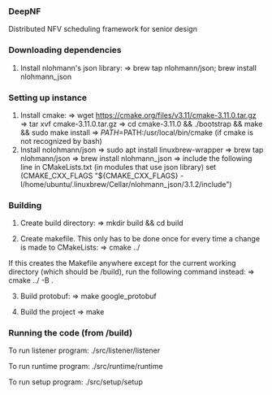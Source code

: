 ### DeepNF
Distributed NFV scheduling framework for senior design

### Downloading dependencies
1. Install nlohmann's json library:
    => brew tap nlohmann/json; brew install nlohmann_json

### Setting up instance
1. Install cmake:
    => wget https://cmake.org/files/v3.11/cmake-3.11.0.tar.gz
    => tar xvf cmake-3.11.0.tar.gz
    => cd cmake-3.11.0 && ./bootstrap && make && sudo make install
    => $PATH=$PATH:/usr/local/bin/cmake (if cmake is not recognized by bash)
2. Install nolohmann/json
    => sudo apt install linuxbrew-wrapper
    => brew tap nlohmann/json
    => brew install nlohmann_json
    => include the following line in CMakeLists.txt (in modules that use json library)
        set (CMAKE_CXX_FLAGS "${CMAKE_CXX_FLAGS} -I/home/ubuntu/.linuxbrew/Cellar/nlohmann_json/3.1.2/include")

### Building
1. Create build directory:
    => mkdir build && cd build

2. Create makefile. This only has to be done once for every time a change is made to CMakeLists:
    => cmake ../

If this creates the Makefile anywhere except for the current working directory (which should be
/build), run the following command instead:
    => cmake ../ -B .

3. Build protobuf:
    => make google_protobuf

4. Build the project
    => make

### Running the code (from /build)
To run listener program:
    ./src/listener/listener

To run runtime program:
    ./src/runtime/runtime

To run setup program:
    ./src/setup/setup
